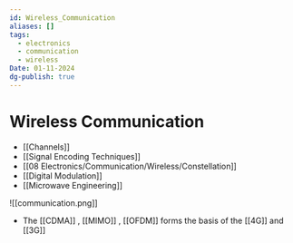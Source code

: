 ```yaml
---
id: Wireless_Communication
aliases: []
tags:
  - electronics
  - communication
  - wireless
Date: 01-11-2024
dg-publish: true
---
```

# Wireless Communication

- [[Channels]]
- [[Signal Encoding Techniques]]
- [[08 Electronics/Communication/Wireless/Constellation]]
- [[Digital Modulation]]
- [[Microwave Engineering]]

![[communication.png]]

- The [[CDMA]] , [[MIMO]] , [[OFDM]] forms the basis of the [[4G]] and [[3G]] 

